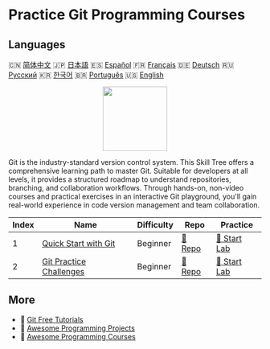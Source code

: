 # Practice Git Programming Courses

## Languages

🇨🇳 [简体中文](README_zh.md) 🇯🇵 [日本語](README_ja.md) 🇪🇸 [Español](README_es.md) 🇫🇷 [Français](README_fr.md) 🇩🇪 [Deutsch](README_de.md) 🇷🇺 [Русский](README_ru.md) 🇰🇷 [한국어](README_ko.md) 🇧🇷 [Português](README_pt.md) 🇺🇸 [English](README.md) 

<div align="center">
<img width="128px" src="https://file.labex.io/path/mlkFQS0wjouP.png">
</div>

Git is the industry-standard version control system. This Skill Tree offers a comprehensive learning path to master Git. Suitable for developers at all levels, it provides a structured roadmap to understand repositories, branching, and collaboration workflows. Through hands-on, non-video courses and practical exercises in an interactive Git playground, you'll gain real-world experience in code version management and team collaboration.

|   Index | Name                                                                        | Difficulty   | Repo                                                             | Practice                                                         |
|---------|-----------------------------------------------------------------------------|--------------|------------------------------------------------------------------|------------------------------------------------------------------|
|       1 | [Quick Start with Git](https://labex.io/courses/quick-start-with-git)       | Beginner     | [🔗 Repo](https://github.com/labex-labs/quick-start-with-git)    | [🚀 Start Lab](https://labex.io/courses/quick-start-with-git)    |
|       2 | [Git Practice Challenges](https://labex.io/courses/git-practice-challenges) | Beginner     | [🔗 Repo](https://github.com/labex-labs/git-practice-challenges) | [🚀 Start Lab](https://labex.io/courses/git-practice-challenges) |

## More

- 🔗 [Git Free Tutorials](https://github.com/labex-labs/git-free-tutorials)
- 🔗 [Awesome Programming Projects](https://github.com/labex-labs/awesome-programming-projects)
- 🔗 [Awesome Programming Courses](https://github.com/labex-labs/awesome-programming-courses)

